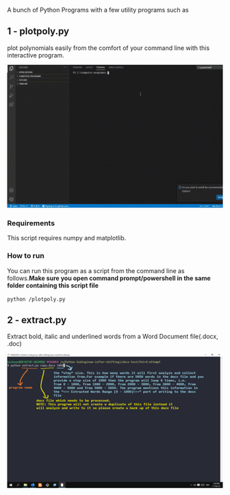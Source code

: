 A bunch of Python Programs with a few utility programs such as 


## 1 - plotpoly.py

plot polynomials easily from the comfort of your command line with this interactive program.

![gif explainer of this program](/poly-explainer.gif)

### Requirements

 This script requires numpy and matplotlib.

### How to run

You can run this program as a script from the command line as follows.**Make sure you open command prompt/powershell in the same folder containing this script file**

`python /plotpoly.py`

## 2 - extract.py

Extract bold, italic and underlined words from a Word Document file(.docx, .doc)

![screenshot of extract-program-info.png](/extract-program-info.png)
